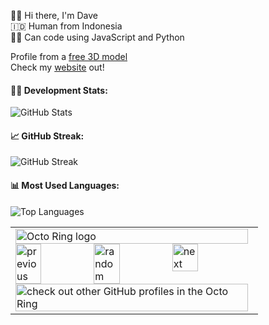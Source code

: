 <p>
🙋‍♂️ Hi there, I'm Dave<br />
🇮🇩 Human from Indonesia<br />
👩‍💻 Can code using JavaScript and Python<br />

Profile from a [free 3D model](https://123free3dmodels.com/toy-cartoon-house-beach-46436)<br />
Check my [website](https://dave9123.pages.dev) out!
</p>

#### 👨‍💻 Development Stats:
![GitHub Stats](https://github-readme-stats.vercel.app/api?username=dave9123&show_icons=true&locale=en)

#### 📈 GitHub Streak:
![GitHub Streak](https://github-readme-streak-stats.herokuapp.com/?user=dave9123)

#### 📊 Most Used Languages:
![Top Languages](https://github-readme-stats.vercel.app/api/top-langs/?username=dave9123)

<table><tbody><tr><td><a href="https://octo-ring.com/"><img src="https://octo-ring.com/static/img/widget/top.png" width="99%" alt="Octo Ring logo" align="top"></a><br><a href="https://octo-ring.com/p/dave9123/prev"><img src="https://octo-ring.com/static/img/widget/prev.png" width="33%" alt="previous" align="top" title="previous profile"></a><a href="https://octo-ring.com/p/dave9123/random"><img src="https://octo-ring.com/static/img/widget/random.png" width="33%" alt="random" align="top" title="random profile"></a><a href="https://octo-ring.com/p/dave9123/next"><img src="https://octo-ring.com/static/img/widget/next.png" width="33%" alt="next" align="top" title="next profile"></a><br><a href="https://octo-ring.com/"><img src="https://octo-ring.com/static/img/widget/bottom.png" width="99%" alt="check out other GitHub profiles in the Octo Ring" align="top"></a></td></tr></tbody></table> 

